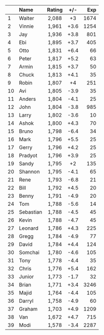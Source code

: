 | |Name|Rating|+/-|Exp|
|-|:---|:----:|:-:|--:|
|1|Walter|2,088|+3|1674|
|2|Vinnie|1,961|+3.6|1254|
|3|Jay|1,936|+3.8|801|
|4|Ebi|1,895|+3.7|405|
|5|Otto|1,831|+6.4|66|
|6|Peter|1,817|+5.2|63|
|7|Armin|1,815|+3.7|50|
|8|Chuck|1,813|+4.1|35|
|9|Robin|1,807|+4|251|
|10|Avi|1,805|-3.9|35|
|11|Anders|1,804|-4.1|25|
|12|John|1,804|-3.8|985|
|13|Larry|1,802|-3.6|10|
|14|Ashok|1,800|+4.3|70|
|15|Bruno|1,798|-6.4|34|
|16|Mark|1,796|+5.5|25|
|17|Gerry|1,796|+4.2|25|
|18|Pradyot|1,796|+3.9|25|
|19|Sandy|1,795|+2|135|
|20|Shannon|1,795|-4.1|65|
|21|Rene|1,793|-6.8|21|
|22|Bill|1,792|+4.5|20|
|23|Benny|1,791|-4.9|20|
|24|Tom|1,788|-5.6|14|
|25|Sebastian|1,788|-4.5|45|
|26|Kevin|1,788|-4.7|45|
|27|Leonard|1,786|+4.3|225|
|28|Gregg|1,784|-4.9|77|
|29|David|1,784|+4.4|124|
|30|Somchai|1,780|-4.6|105|
|31|Tony|1,778|-4.4|35|
|32|Chris|1,776|+5.4|162|
|33|Junior|1,773|-1.7|32|
|34|Brian|1,771|+3.4|3246|
|35|Majid|1,764|-4.4|105|
|36|Darryl|1,758|-4.9|60|
|37|Graham|1,703|+4.9|1209|
|38|Van|1,672|+4.7|715|
|39|Modi|1,578|-3.4|2287|
